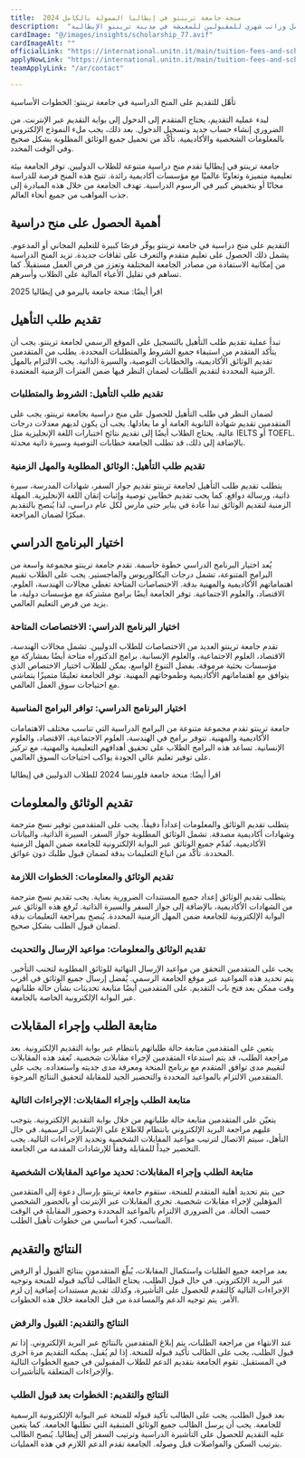 ```yaml
---
title:  منحة جامعة ترينتو في إيطاليا الممولة بالكامل 2024 
description:  "فرصة ذهبية من جامعة ترينتو في إيطاليا حيث فتحت منح ممولة بالكامل وراتب شهري للمقبولين للمعيشة في مدينة ترينتو الإيطالية" 
cardImage: "@/images/insights/scholarship_77.avif" 
cardImageAlt: "" 
officialLink: "https://international.unitn.it/main/tuition-fees-and-scholarship" 
applyNowLink: "https://international.unitn.it/main/tuition-fees-and-scholarship" 
teamApplyLink: "/ar/contact"

---
```


تأهّل للتقديم على المنح الدراسية في جامعة ترينتو: الخطوات الأساسية

لبدء عملية التقديم، يحتاج المتقدم إلى الدخول إلى بوابة التقديم عبر الإنترنت. من الضروري إنشاء حساب جديد وتسجيل الدخول. بعد ذلك، يجب ملء النموذج الإلكتروني بالمعلومات الشخصية والأكاديمية. تأكّد من تحميل جميع الوثائق المطلوبة بشكل صحيح وفي الوقت المحدد.

جامعة ترينتو في إيطاليا تقدم منح دراسية متنوعة للطلاب الدوليين. توفر الجامعة بيئة تعليمية متميزة وتعاونًا عالميًا مع مؤسسات أكاديمية رائدة. تتيح هذه المنح فرصة للدراسة مجانًا أو بتخفيض كبير في الرسوم الدراسية. تهدف الجامعة من خلال هذه المبادرة إلى جذب المواهب من جميع أنحاء العالم.

## أهمية الحصول على منح دراسية

التقديم على منح دراسية في جامعة ترينتو يوفّر فرصًا كبيرة للتعليم المجاني أو المدعوم. يشمل ذلك الحصول على تعليم متقدم والتعرف على ثقافات جديدة. تزيد المنح الدراسية من إمكانية الاستفادة من مصادر الجامعة المختلفة وتعزز من فرص العمل مستقبلاً. كما تساهم في تقليل الأعباء المالية على الطلاب وأسرهم.

اقرأ أيضًا: منحة جامعة باليرمو في إيطاليا 2025

## تقديم طلب التأهيل

تبدأ عملية تقديم طلب التأهيل بالتسجيل على الموقع الرسمي لجامعة ترينتو. يجب أن يتأكد المتقدم من استيفاء جميع الشروط والمتطلبات المحددة. يطلب من المتقدمين تقديم الوثائق الأكاديمية، والخطابات التوصية، والسيرة الذاتية. يجب الالتزام بالمهل الزمنية المحددة لتقديم الطلبات لضمان النظر فيها ضمن الفترات الزمنية المعتمدة.

### تقديم طلب التأهيل: الشروط والمتطلبات

لضمان النظر في طلب التأهيل للحصول على منح دراسية بجامعة ترينتو، يجب على المتقدمين تقديم شهادة الثانوية العامة أو ما يعادلها. يجب أن يكون لديهم معدلات درجات عالية. يحتاج الطلاب أيضًا إلى تقديم نتائج اختبارات اللغة الإنجليزية مثل IELTS أو TOEFL. بالإضافة إلى ذلك، قد تطلب الجامعة خطابات التوصية وسيرة ذاتية محدثة.

### تقديم طلب التأهيل: الوثائق المطلوبة والمهل الزمنية

يتطلب تقديم طلب التأهيل لجامعة ترينتو تقديم جواز السفر، شهادات المدرسة، سيرة ذاتية، ورسالة دوافع. كما يجب تقديم خطابين توصية وإثبات إتقان اللغة الإنجليزية. المهلة الزمنية لتقديم الوثائق تبدأ عادة في يناير حتى مارس لكل عام دراسي، لذا يُنصح بالتقديم مبكرًا لضمان المراجعة.

## اختيار البرنامج الدراسي

يُعد اختيار البرنامج الدراسي خطوة حاسمة. تقدم جامعة ترينتو مجموعة واسعة من البرامج المتنوعة، تشمل درجات البكالوريوس والماجستير. يجب على الطلاب تقييم اهتماماتهم الأكاديمية والمهنية بدقة. الاختصاصات المتاحة تغطي مجالات الهندسة، العلوم، الاقتصاد، والعلوم الاجتماعية. توفر الجامعة أيضًا برامج مشتركة مع مؤسسات دولية، ما يزيد من فرص التعليم العالمي.

### اختيار البرنامج الدراسي: الاختصاصات المتاحة

تقدم جامعة ترينتو العديد من الاختصاصات للطلاب الدوليين. تشمل مجالات الهندسة، الاقتصاد، العلوم الاجتماعية، والعلوم الإنسانية. برامج الدكتوراه متاحة أيضًا بمشاركة مع مؤسسات بحثية مرموقة. بفضل التنوع الواسع، يمكن للطلاب اختيار الاختصاص الذي يتوافق مع اهتماماتهم الأكاديمية وطموحاتهم المهنية. توفر الجامعة تعليمًا متميزًا يتماشى مع احتياجات سوق العمل العالمي.

### اختيار البرنامج الدراسي: توافر البرامج المناسبة

جامعة ترينتو تقدم مجموعة متنوعة من البرامج الدراسية التي تناسب مختلف الاهتمامات الأكاديمية والمهنية. تتوفر برامج في الهندسة، العلوم الاجتماعية، الاقتصاد، والعلوم الإنسانية. تساعد هذه البرامج الطلاب على تحقيق أهدافهم التعليمية والمهنية، مع تركيز على توفير تعليم عالي الجودة يواكب احتياجات السوق العالمي.

اقرأ أيضًا: منحة جامعة فلورنسا 2024 للطلاب الدوليين في إيطاليا

## تقديم الوثائق والمعلومات

يتطلب تقديم الوثائق والمعلومات إعداداً دقيقاً. يجب على المتقدمين توفير نسخ مترجمة وشهادات أكاديمية مصدقة. تشمل الوثائق المطلوبة جواز السفر، السيرة الذاتية، والبيانات الأكاديمية. تُقدّم جميع الوثائق عبر البوابة الإلكترونية للجامعة ضمن المهل الزمنية المحددة. تأكّد من اتباع التعليمات بدقة لضمان قبول طلبك دون عوائق.

### تقديم الوثائق والمعلومات: الخطوات اللازمة

يتطلب تقديم الوثائق إعداد جميع المستندات الضرورية بعناية. يجب تقديم نسخ مترجمة من الشهادات الأكاديمية، بالإضافة إلى جواز السفر والسيرة الذاتية. تُرفع هذه الوثائق عبر البوابة الإلكترونية للجامعة ضمن المهل الزمنية المحددة. يُنصح بمراجعة التعليمات بدقة لضمان قبول الطلب بشكل صحيح.

### تقديم الوثائق والمعلومات: مواعيد الإرسال والتحديث

يجب على المتقدمين التحقق من مواعيد الإرسال النهائية للوثائق المطلوبة لتجنب التأخير. يتم تحديد هذه المواعيد عبر موقع الجامعة الرسمي. يُفضل إرسال جميع الوثائق في أقرب وقت ممكن بعد فتح باب التقديم. على المتقدمين أيضًا متابعة تحديثات بشأن حالة طلباتهم عبر البوابة الإلكترونية الخاصة بالجامعة.

## متابعة الطلب وإجراء المقابلات

يتعين على المتقدمين متابعة حالة طلباتهم بانتظام عبر بوابة التقديم الإلكترونية. بعد مراجعة الطلب، قد يتم استدعاء المتقدمين لإجراء مقابلات شخصية. تُعقد هذه المقابلات لتقييم مدى توافق المتقدم مع برنامج المنحة ومعرفة مدى جديته واستعداده. يجب على المتقدمين الالتزام بالمواعيد المحددة والتحضير الجيد للمقابلة لتحقيق النتائج المرجوة.

### متابعة الطلب وإجراء المقابلات: الإجراءات التالية

يتعيّن على المتقدمين متابعة حالة طلباتهم من خلال بوابة التقديم الإلكترونية. يتوجب عليهم مراجعة البريد الإلكتروني بانتظام للاطلاع على الإشعارات الرسمية. في حال التأهل، سيتم الاتصال لترتيب مواعيد المقابلات الشخصية وتحديد الإجراءات التالية. يجب التحضير جيداً للمقابلة وفقاً للإرشادات المقدمة من الجامعة.

### متابعة الطلب وإجراء المقابلات: تحديد مواعيد المقابلات الشخصية

حين يتم تحديد أهلية المتقدم للمنحة، ستقوم جامعة ترينتو بإرسال دعوة إلى المتقدمين المؤهلين لإجراء مقابلات شخصية. تجرى المقابلات عبر الإنترنت أو بالحضور الشخصي حسب الحالة. من الضروري الالتزام بالمواعيد المحددة وحضور المقابلة في الوقت المناسب، كجزء أساسي من خطوات تأهيل الطلب.

## النتائج والتقديم

بعد مراجعة جميع الطلبات واستكمال المقابلات، يُبلّغ المتقدمون بنتائج القبول أو الرفض عبر البريد الإلكتروني. في حال قبول الطلب، يحتاج الطالب لتأكيد قبوله للمنحة وتوجيه الإجراءات التالية كالتقدم للحصول على التأشيرة، وكذلك تقديم مستندات إضافية إن لزم الأمر. يتم توجيه الدعم والمساعدة من قبل الجامعة خلال هذه الخطوات.

### النتائج والتقديم: القبول والرفض

عند الانتهاء من مراجعة الطلبات، يتم إبلاغ المتقدمين بالنتائج عبر البريد الإلكتروني. إذا تم قبول الطلب، يجب على الطالب تأكيد قبوله للمنحة. إذا لم يُقبل، يمكنه التقديم مرة أخرى في المستقبل. تقوم الجامعة بتقديم الدعم للطلاب المقبولين في جميع الخطوات التالية والإجراءات المتعلقة بالتأشيرات.

### النتائج والتقديم: الخطوات بعد قبول الطلب

بعد قبول الطلب، يجب على الطالب تأكيد قبوله للمنحة عبر البوابة الإلكترونية الرسمية للجامعة. يجب أن يرسل الطالب جميع الوثائق المتبقية التي تطلبها الجامعة. كما يتعين عليه التقديم للحصول على التأشيرة الدراسية وترتيب السفر إلى إيطاليا. يُنصح الطالب بترتيب السكن والمواصلات قبل وصوله. الجامعة تقدم الدعم اللازم في هذه العمليات.

